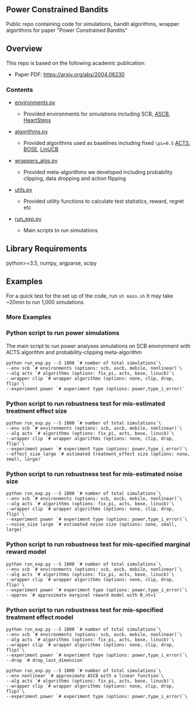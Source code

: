 ## Power Constrained Bandits

Public repo containing code for simulations, bandit algorithms, wrapper algorithms for paper "Power Constrained Bandits"

## Overview

This repo is based on the following academic publication:


* Paper PDF: https://arxiv.org/abs/2004.06230

### Contents

* [environments.py](https://github.com/dtak/power-constrained-bandits-public/blob/main/environments.py)
    * Provided environments for simulations including SCB, [ASCB](https://arxiv.org/abs/1803.04204), [HeartSteps](https://www.ncbi.nlm.nih.gov/pmc/articles/PMC4848174/)
  
* [algorithms.py](https://github.com/dtak/power-constrained-bandits-public/blob/main/algorithms.py)
    * Provided algorithms used as baselines including fixed `\pi=0.5` [ACTS](https://arxiv.org/abs/1711.03596), [BOSE](https://arxiv.org/abs/1803.04204), [LinUCB](https://papers.nips.cc/paper/2011/hash/e1d5be1c7f2f456670de3d53c7b54f4a-Abstract.html)
 
* [wrappers_algs.py](https://github.com/dtak/power-constrained-bandits-public/blob/main/wrapper_algs.py)
    * Provided meta-algorithms we developed including probability clipping, data dropping and action flipping

* [utils.py](https://github.com/dtak/power-constrained-bandits-public/blob/main/utils.py)
    * Provided utility functions to calculate test statistics, reward, regret etc

* [run_exp.py](https://github.com/dtak/power-constrained-bandits-public/blob/main/run_exp.py)
    * Main scripts to run simulations

## Library Requirements
python>=3.5, numpy, argparse, scipy

## Examples
For a quick test for the set up of the code, run `sh main.sh`
It may take ~20min to run 1,000 simulations
### More Examples
### Python script to run power simulations
The main script to run power analyses simulations on SCB environment with ACTS algorithm  and probability-clipping meta-algorithm
```
python run_exp.py --S 1000 `# number of total simulations`\
--env scb `# environments (options: scb, ascb, mobile, nonlinear)`\
--alg acts `# algorithms (options: fix_pi, acts, bose, linucb)`\
--wrapper clip `# wrapper algorithms (options: none, clip, drop, flip)`\
--experiment power `# experiment type (options: power,type_i_error)`
```
### Python script to run robustness test for mis-estimated treatment effect size
```
python run_exp.py --S 1000 `# number of total simulations`\
--env scb `# environments (options: scb, ascb, mobile, nonlinear)`\
--alg acts `# algorithms (options: fix_pi, acts, bose, linucb)`\
--wrapper clip `# wrapper algorithms (options: none, clip, drop, flip)`\
--experiment power `# experiment type (options: power,type_i_error)`\
--effect_size large `# estimated treatment_effect size (options: none, small, large)`
```
### Python script to run robustness test for mis-estimated noise size
```
python run_exp.py --S 1000 `# number of total simulations`\
--env scb `# environments (options: scb, ascb, mobile, nonlinear)`\
--alg acts `# algorithms (options: fix_pi, acts, bose, linucb)`\
--wrapper clip `# wrapper algorithms (options: none, clip, drop, flip)`\
--experiment power `# experiment type (options: power,type_i_error)`\
--noise_size large `# estimated noise size (options: none, small, large)`
```
### Python script to run robustness test for mis-specified marginal reward model
```
python run_exp.py --S 1000 `# number of total simulations`\
--env scb `# environments (options: scb, ascb, mobile, nonlinear)`\
--alg acts `# algorithms (options: fix_pi, acts, bose, linucb)`\
--wrapper clip `# wrapper algorithms (options: none, clip, drop, flip)`\
--experiment power `# experiment type (options: power,type_i_error)`\
--approx `# approximate marginal reward model with B_nt=1`
```

### Python script to run robustness test for mis-specified treatment effect model
```
python run_exp.py --S 1000 `# number of total simulations`\
--env scb `# environments (options: scb, ascb, mobile, nonlinear)`\
--alg acts `# algorithms (options: fix_pi, acts, bose, linucb)`\
--wrapper clip `# wrapper algorithms (options: none, clip, drop, flip)`\
--experiment power `# experiment type (options: power,type_i_error)`\
--drop `# drop_last_dimension`
```

```
python run_exp.py --S 1000 `# number of total simulations`\
--env nonlinear `# approximate ASCB with a linear function`\
--alg acts `# algorithms (options: fix_pi, acts, bose, linucb)`\
--wrapper clip `# wrapper algorithms (options: none, clip, drop, flip)`\
--experiment power `# experiment type (options: power,type_i_error)`\
```





